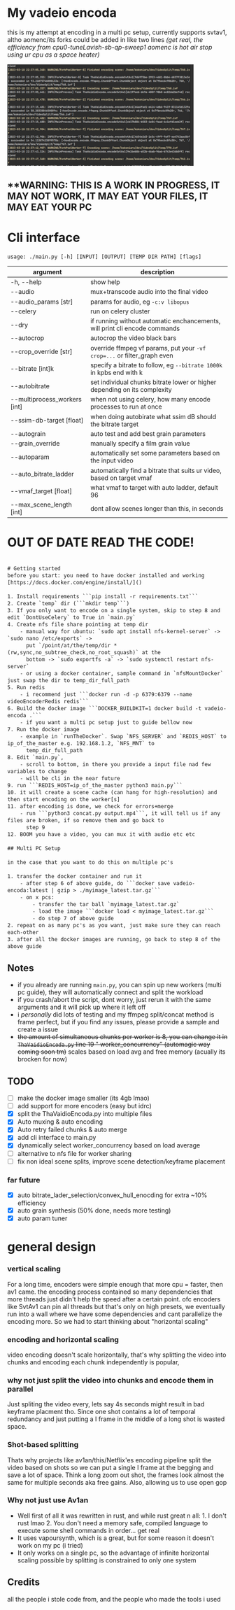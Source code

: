 # My vadeio encoda

this is my attempt at encoding in a multi pc setup, currently supports svtav1, altho aomenc/its forks could be added in
like two lines _(get real, the efficiency from cpu0-tuneLavish-sb-qp-sweep1 aomenc is hot air stop using ur cpu as a
space heater)_

![lovely screenshot of the worker](Screenshotidfk.png)

## **WARNING: THIS IS A WORK IN PROGRESS, IT MAY NOT WORK, IT MAY EAT YOUR FILES, IT MAY EAT YOUR PC

# Cli interface

````
usage: ./main.py [-h] [INPUT] [OUTPUT] [TEMP DIR PATH] [flags]
````

| argument                     | description                                                                |
|------------------------------|----------------------------------------------------------------------------|
| -h, --help                   | show help                                                                  |
| --audio                      | mux+transcode audio into the final video                                   |
| --audio_params [str]         | params for audio, eg `-c:v libopus`                                        |
| --celery                     | run on celery cluster                                                      |
| --dry                        | if running without automatic enchancements, will print cli encode commands |
| --autocrop                   | autocrop the video black bars                                              |
| --crop_override [str]        | override ffmpeg vf params, put your `-vf crop=...` or filter_graph even    |
| --bitrate [int]k             | specify a bitrate to follow, eg `--bitrate 1000k` in kpbs end with k       |
| --autobitrate                | set individual chunks bitrate lower or higher depending on its complexity  |
| --multiprocess_workers [int] | when not using celery, how many encode processes to run at once            |
| --ssim-db-target [float]     | when doing autobirate what ssim dB should the bitrate target               |
| --autograin                  | auto test and add best grain parameters                                    |
| --grain_override             | manually specify a film grain value                                        |
| --autoparam                  | automatically set some parameters based on the input video                 |
| --auto_bitrate_ladder        | automatically find a bitrate that suits ur video, based on target vmaf     |
| --vmaf_target [float]        | what vmaf to target with auto ladder, default 96                           |
| --max_scene_length [int]     | dont allow scenes longer than this, in seconds                             |

# **OUT OF DATE READ THE CODE!**

````~~guide to get started (NOT COMPLETE, YOU MAY NEED TO INSTALL MORE PACKAGES, TELL ME IF YOU DO):

# Getting started
before you start: you need to have docker installed and working [https://docs.docker.com/engine/install/]()

1. Install requirements ```pip install -r requirements.txt```
2. Create `temp` dir (```mkdir temp```)
3. If you only want to encode on a single system, skip to step 8 and edit `DontUseCelery` to True in `main.py`
4. Create nfs file share pointing at temp dir
    - manual way for ubuntu: `sudo apt install nfs-kernel-server` -> `sudo nano /etc/exports` ->
      put `/point/at/the/temp/dir *(rw,sync,no_subtree_check,no_root_squash)` at the
      bottom -> `sudo exportfs -a` -> `sudo systemctl restart nfs-server`
    - or using a docker container, sample command in `nfsMountDocker` just swap the dir to temp_dir_full_path
5. Run redis
    - i recommend just ```docker run -d -p 6379:6379 --name videoEncoderRedis redis```
6. Build the docker image ```DOCKER_BUILDKIT=1 docker build -t vadeio-encoda .```
    - if you want a multi pc setup just to guide bellow now
7. Run the docker image
    - example in `runTheDocker`. Swap `NFS_SERVER` and `REDIS_HOST` to ip_of_the_master e.g. 192.168.1.2, `NFS_MNT` to
      temp_dir_full_path
8. Edit `main.py`,
    - scroll to bottom, in there you provide a input file nad few variables to change
    - will be cli in the near future
9. run ```REDIS_HOST=ip_of_the_master python3 main.py```
10. it will create a scene cache (can hang for high-resolution) and then start encoding on the worker[s]
11. after encoding is done, we check for errors+merge
    - run ```python3 concat.py output.mp4```, it will tell us if any files are broken, if so remove them and go back to
      step 9
12. BOOM you have a video, you can mux it with audio etc etc

## Multi PC Setup

in the case that you want to do this on multiple pc's

1. transfer the docker container and run it
    - after step 6 of above guide, do ```docker save vadeio-encoda:latest | gzip > ./myimage_latest.tar.gz```
    - on x pcs:
        - transfer the tar ball `myimage_latest.tar.gz`
        - load the image ```docker load < myimage_latest.tar.gz```
        - do step 7 of above guide
2. repeat on as many pc's as you want, just make sure they can reach each-other
3. after all the docker images are running, go back to step 8 of the above guide
````

## Notes

- if you already are running `main.py`, you can spin up new workers (multi pc guide), they will automatically connect
  and split the
  workload
- if you crash/abort the script, dont worry, just rerun it with the same arguments and it will pick up where it left
  off
- i *personally* did lots of testing and my ffmpeg split/concat method is frame perfect, but if you find any issues,
  please provide a sample and create a issue
- ~~the amount of simultaneous chunks per worker is 8, you can change it in `ThaVaidioEncoda.py` line 19 "
  worker_concurrency" (automagic way coming soon tm)~~ scales based on load avg and free memory (acually its brocken for
  now)

## TODO

- [ ] make the docker image smaller (its 4gb lmao)
- [ ] add support for more encoders (easy but idrc)
- [X] split the ThaVaidioEncoda.py into multiple files
- [X] Auto muxing & auto encoding
- [X] Auto retry failed chunks & auto merge
- [X] add cli interface to main.py
- [X] dynamically select worker_concurrency based on load average
- [ ] alternative to nfs file for worker sharing
- [ ] fix non ideal scene splits, improve scene detection/keyframe placement

### far future

- [X] auto bitrate_lader_selection/convex_hull_enocding for extra ~10% efficiency
- [X] auto grain synthesis (50% done, needs more testing)
- [X] auto param tuner

# general design

### vertical scaling

For a long time, encoders were simple enough that more cpu = faster, then av1 came. the encoding process contained so
many dependencies that more threads just didn't help the speed after a certain point.
ofc encoders like SvtAv1 can pin all threads but that's only on high presets, we eventually run into a wall where we
have some dependencies and cant parallelize the encoding more.
So we had to start thinking about "horizontal scaling"

### encoding and horizontal scaling

video encoding doesn't scale horizontally, that's why splitting the video into chunks and encoding each chunk
independently is popular,

### why not just split the video into chunks and encode them in parallel

Just spliting the video every, lets say 4s seconds might result in bad keyframe placment tho. Since one shot contains a
lot of temporal redundancy and just putting a I frame in the middle of a long shot is wasted space.

### Shot-based splitting

Thats why projects like av1an/this/Netflix'es encoding pipeline split the video based on shots so we can put a single I
frame at the begging and save a lot of space. Think a long zoom out shot, the frames look almost the same for multiple
seconds aka free gains. Also, allowing us to use open gop

### Why not just use Av1an

- Well first of all it was rewritten in rust, and while rust great n all: 1. I don't rust lmao 2. You don't need a
  memory safe, compiled language to execute some shell commands in order... get real
- It uses vapoursynth, which is a great, but for some reason it doesn't work on my pc (i tried)
- It only works on a single pc, so the advantage of infinite horizontal scaling possible by splitting is constrained to
  only one system

## Credits

all the people i stole code from, and the people who made the tools i used